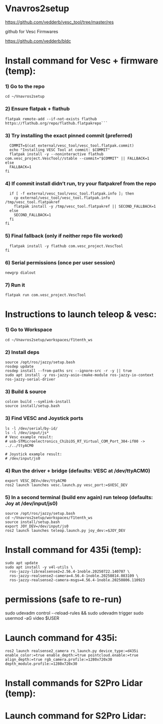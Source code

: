 # Vnavros2setup
https://github.com/vedderb/vesc_tool/tree/master/res

github for Vesc Firmwares

https://github.com/vedderb/bldc

# Install command for Vesc + firmware (temp): 

### 1) Go to the repo
```cd ~/Vnavros2setup```

### 2) Ensure flatpak + flathub
```sudo apt update && sudo apt install -y flatpak
flatpak remote-add --if-not-exists flathub https://flathub.org/repo/flathub.flatpakrepo```
```

### 3) Try installing the exact pinned commit (preferred)
```if [ -f external/vesc_tool/vesc_tool.flatpak.commit ]; then
  COMMIT=$(cat external/vesc_tool/vesc_tool.flatpak.commit)
  echo "Installing VESC Tool at commit: $COMMIT"
  flatpak install -y --noninteractive flathub com.vesc_project.VescTool//stable --commit="$COMMIT" || FALLBACK=1
else
  FALLBACK=1
fi
```

### 4) If commit install didn’t run, try your flatpakref from the repo
```if [ "${FALLBACK:-0}" = "1" ]; then
  if [ -f external/vesc_tool/vesc_tool.flatpak.info ]; then
    cp external/vesc_tool/vesc_tool.flatpak.info /tmp/vesc_tool.flatpakref
    flatpak install -y /tmp/vesc_tool.flatpakref || SECOND_FALLBACK=1
  else
    SECOND_FALLBACK=1
  fi
fi
```

### 5) Final fallback (only if neither repo file worked)
```if [ "${SECOND_FALLBACK:-0}" = "1" ]; then
  flatpak install -y flathub com.vesc_project.VescTool
fi
```

### 6) Serial permissions (once per user session)
```sudo usermod -aG dialout $USER
newgrp dialout
```

### 7) Run it
```flatpak run com.vesc_project.VescTool```


# Instructions to launch teleop & vesc:

### 1) Go to Workspace
```
cd ~/Vnavros2setup/workspaces/f1tenth_ws
```

### 2) Install deps
```
source /opt/ros/jazzy/setup.bash
rosdep update
rosdep install --from-paths src --ignore-src -r -y || true
sudo apt install -y ros-jazzy-asio-cmake-module ros-jazzy-io-context ros-jazzy-serial-driver
```

### 3) Build & source
```
colcon build --symlink-install
source install/setup.bash
```
### 3) Find VESC and Joystick ports
```
ls -l /dev/serial/by-id/
ls -l /dev/input/js*
# Vesc example result:
# usb-STMicroelectronics_ChibiOS_RT_Virtual_COM_Port_304-if00 -> ../../ttyACM0

# Joystick example result:
# /dev/input/js0
```

### 4) Run the driver + bridge (defaults: VESC at /dev/ttyACM0) 
```
export VESC_DEV=/dev/ttyACM0
ros2 launch launches vesc.launch.py vesc_port:=$VESC_DEV
```

### 5) In a second terminal (build env again) run teleop (defaults: Joy at /dev/input/js0) 
```
source /opt/ros/jazzy/setup.bash
cd ~/Vnavros2setup/workspaces/f1tenth_ws
source install/setup.bash
export JOY_DEV=/dev/input/js0
ros2 launch launches teleop.launch.py joy_dev:=$JOY_DEV
```

# Install command for 435i (temp): 
```
sudo apt update
sudo apt install -y v4l-utils \
  ros-jazzy-librealsense2=2.56.4-1noble.20250722.140707 \
  ros-jazzy-realsense2-camera=4.56.4-1noble.20250814.083109 \
  ros-jazzy-realsense2-camera-msgs=4.56.4-1noble.20250806.110923
```

# permissions (safe to re-run)
sudo udevadm control --reload-rules && sudo udevadm trigger
sudo usermod -aG video $USER


# Launch command for 435i:
```
ros2 launch realsense2_camera rs_launch.py device_type:=d435i enable_color:=true enable_depth:=true pointcloud.enable:=true align_depth:=true rgb_camera.profile:=1280x720x30 depth_module.profile:=1280x720x30
```



# Install commands for S2Pro Lidar (temp): 


# Launch command for S2Pro Lidar:
```

```
